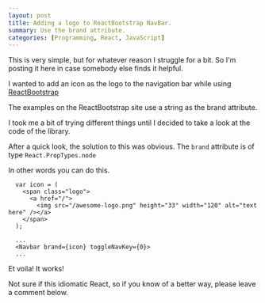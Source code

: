```yaml
---
layout: post
title: Adding a logo to ReactBootstrap NavBar.
summary: Use the brand attribute.
categories: [Programming, React, JavaScript]
---
```


This is very simple, but for whatever reason I struggle for a bit. So I'm posting it here in case somebody else finds it helpful.

I wanted to add an icon as the logo to the navigation bar while using [ReactBootstrap](http://react-bootstrap.github.io/)

The examples on the ReactBootstrap site use a string as the brand attribute.

I took me a bit of trying different things until I decided to take a look at the code of the library.

After a quick look, the solution to this was obvious. The `brand` attribute is of type `React.PropTypes.node`

In other words you can do this.

```
  var icon = (
    <span class="logo">
      <a href="/">
        <img src="/awesome-logo.png" height="33" width="120" alt="text here" /></a>
    </span>
  );

  ...
  <Navbar brand={icon} toggleNavKey={0}>
  ...
```

Et voila! It works!

Not sure if this idiomatic React, so if you know of a better way, please leave a comment below.
